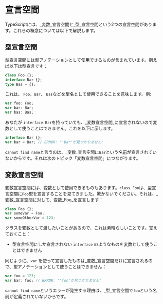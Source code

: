 # 宣言空間

TypeScriptには、_変数_宣言空間と_型_宣言空間という2つの宣言空間があります。これらの概念については以下で解説します。

## 型宣言空間

型宣言空間には型アノテーションとして使用できるものが含まれています。例えば以下は型宣言です：

```typescript
class Foo {};
interface Bar {};
type Bas = {};
```

これは、 `Foo`、`Bar`、 `Bas`などを型名として使用できることを意味します。例:

```typescript
var foo: Foo;
var bar: Bar;
var bas: Bas;
```

あなたが `interface Bar`を持っていても、_変数宣言空間_に宣言されないので変数として使うことはできません。これを以下に示します。

```typescript
interface Bar {};
var bar = Bar; // ERROR: "'Bar'が見つかりません"
```

`cannot find name`と言うのは、_変数_宣言空間に`Bar`という名前が宣言されていないからです。それは次のトピック「変数宣言空間」につながります。

## 変数宣言空間

変数宣言空間には、変数として使用できるものもあります。`class Foo`は、型宣言空間に`Foo`型を宣言することを見てきました。驚かないでください。それは、_変数_宣言空間に対して、変数_Foo_を宣言します：

```typescript
class Foo {};
var someVar = Foo;
var someOtherVar = 123;
```

クラスを変数として渡したいことがあるので、これは素晴らしいことです。覚えておくこと：

* 型宣言空間にしか宣言されない `interface` のようなものを変数として使うことはできません

同じように、`var` を使って宣言したものは_変数_宣言空間だけに宣言されるので、型アノテーションとして使うことはできません：

```typescript
var foo = 123;
var bar: foo; // ERROR: "'foo'が見つかりません"
```

`cannot find name`というエラーが発生する理由は、_型_宣言空間で`foo`という名前が定義されていないからです。

